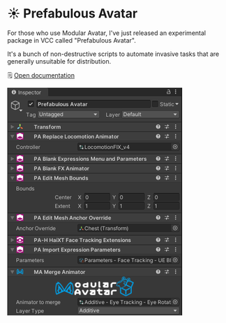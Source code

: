 ﻿# ☀️ Prefabulous Avatar

For those who use Modular Avatar, I've just released an experimental package in VCC called "Prefabulous Avatar".

It's a bunch of non-destructive scripts to automate invasive tasks that are generally unsuitable for distribution.

🗒️ [Open documentation](/docs/products/prefabulous)

![pvsUzAgoIb.png](..%2Fdocs%2Fproducts%2Fprefabulous%2Fimg%2FpvsUzAgoIb.png)